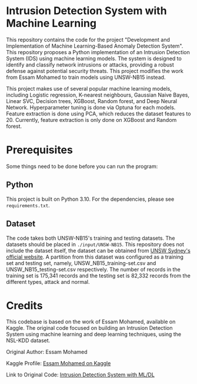 # Intrusion Detection System with Machine Learning
This repository contains the code for the project "Development and Implementation of Machine Learning-Based Anomaly Detection System". This repository proposes a Python implementation of an Intrusion Detection System (IDS) using machine learning models. The system is designed to identify and classify network intrusions or attacks, providing a robust defense against potential security threats. This project modifies the work from Essam Mohamed to train models using UNSW-NB15 instead.

This project makes use of several popular machine learning models, including Logistic regression, K-nearest neighbours, Gaussian Naive Bayes, Linear SVC, Decision trees, XGBoost, Random forest, and Deep Neural Network. Hyperparameter tuning is done via Optuna for each models. Feature extraction is done using PCA, which reduces the dataset features to 20. Currently, feature extraction is only done on XGBoost and Random forest.

# Prerequisites
Some things need to be done before you can run the program:

## Python
This project is built on Python 3.10. For the dependencies, please see `requirements.txt`.

## Dataset
The code takes both UNSW-NB15's training and testing datasets. The datasets should be placed in `./input/UNSW-NB15`. This repository does not include the dataset itself, the dataset can be obtained from [UNSW Sydney's official website](https://research.unsw.edu.au/projects/unsw-nb15-dataset). A partition from this dataset was configured as a training set and testing set, namely, UNSW_NB15_training-set.csv and UNSW_NB15_testing-set.csv respectively. The number of records in the training set is 175,341 records and the testing set is 82,332 records from the different types, attack and normal.

# Credits
This codebase is based on the work of Essam Mohamed, available on Kaggle. The original code focused on building an Intrusion Detection System using machine learning and deep learning techniques, using the NSL-KDD dataset.

Original Author: Essam Mohamed

Kaggle Profile: [Essam Mohamed on Kaggle](https://www.kaggle.com/code/essammohamed4320)

Link to Original Code: [Intrusion Detection System with ML/DL](https://www.kaggle.com/code/essammohamed4320/intrusion-detection-system-with-ml-dl)
